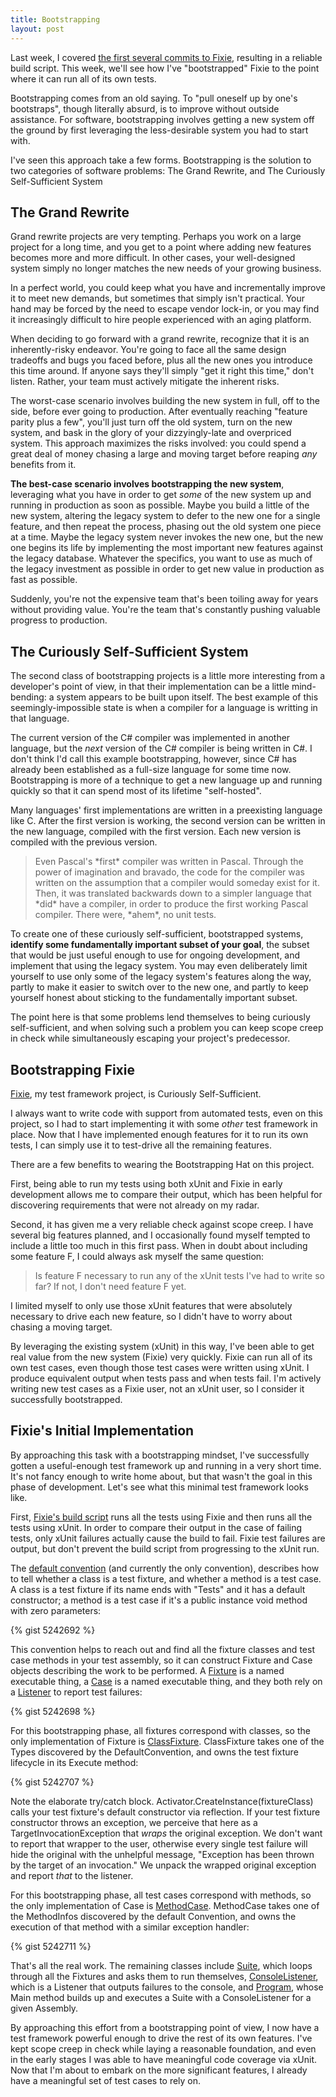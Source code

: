 ```yaml
---
title: Bootstrapping
layout: post
---
```


Last week, I covered <a href="http://www.headspring.com/patrick/socks-then-shoes/">the first several commits to Fixie</a>, resulting in a reliable build script.  This week, we'll see how I've "bootstrapped" Fixie to the point where it can run all of its own tests.

Bootstrapping comes from an old saying.  To "pull oneself up by one's bootstraps", though literally absurd, is to improve without outside assistance.  For software, bootstrapping involves getting a new system off the ground by first leveraging the less-desirable system you had to start with.

I've seen this approach take a few forms.  Bootstrapping is the solution to two categories of software problems: The Grand Rewrite, and The Curiously Self-Sufficient System

## The Grand Rewrite

Grand rewrite projects are very tempting.  Perhaps you work on a large project for a long time, and you get to a point where adding new features becomes more and more difficult.  In other cases, your well-designed system simply no longer matches the new needs of your growing business.

In a perfect world, you could keep what you have and incrementally improve it to meet new demands, but sometimes that simply isn't practical.  Your hand may be forced by the need to escape vendor lock-in, or you may find it increasingly difficult to hire people experienced with an aging platform.

When deciding to go forward with a grand rewrite, recognize that it is an inherently-risky endeavor.  You're going to face all the same design tradeoffs and bugs you faced before, plus all the new ones you introduce this time around.  If anyone says they'll simply "get it right this time," don't listen.  Rather, your team must actively mitigate the inherent risks.

The worst-case scenario involves building the new system in full, off to the side, before ever going to production.  After eventually reaching "feature parity plus a few", you'll just turn off the old system, turn on the new system, and bask in the glory of your dizzyingly-late and overpriced system.  This approach maximizes the risks involved: you could spend a great deal of money chasing a large and moving target before reaping *any* benefits from it.

**The best-case scenario involves bootstrapping the new system**, leveraging what you have in order to get *some* of the new system up and running in production as soon as possible.  Maybe you build a little of the new system, altering the legacy system to defer to the new one for a single feature, and then repeat the process, phasing out the old system one piece at a time.  Maybe the legacy system never invokes the new one, but the new one begins its life by implementing the most important new features against the legacy database.  Whatever the specifics, you want to use as much of the legacy investment as possible in order to get new value in production as fast as possible.

Suddenly, you're not the expensive team that's been toiling away for years without providing value.  You're the team that's constantly pushing valuable progress to production.

## The Curiously Self-Sufficient System

The second class of bootstrapping projects is a little more interesting from a developer's point of view, in that their implementation can be a little mind-bending: a system appears to be built upon itself.  The best example of this seemingly-impossible state is when a compiler for a language is writting in that language.

The current version of the C# compiler was implemented in another language, but the *next* version of the C# compiler is being written in C#.  I don't think I'd call this example bootstrapping, however, since C# has already been established as a full-size language for some time now.  Bootstrapping is more of a technique to get a new language up and running quickly so that it can spend most of its lifetime "self-hosted".

Many languages' first implementations are written in a preexisting language like C.  After the first version is working, the second version can be written in the new language, compiled with the first version.  Each new version is compiled with the previous version.

<blockquote>Even Pascal's *first* compiler was written in Pascal.  Through the power of imagination and bravado, the code for the compiler was written on the assumption that a compiler would someday exist for it.  Then, it was translated backwards down to a simpler language that *did* have a compiler, in order to produce the first working Pascal compiler.  There were, *ahem*, no unit tests.</blockquote>

To create one of these curiously self-sufficient, bootstrapped systems, **identify some fundamentally important subset of your goal**, the subset that would be just useful enough to use for ongoing development, and implement that using the legacy system.  You may even deliberately limit yourself to use only some of the legacy system's features along the way, partly to make it easier to switch over to the new one, and partly to keep yourself honest about sticking to the fundamentally important subset.

The point here is that some problems lend themselves to being curiously self-sufficient, and when solving such a problem you can keep scope creep in check while simultaneously escaping your project's predecessor.

## Bootstrapping Fixie

<a href="https://github.com/plioi/fixie">Fixie</a>, my test framework project, is Curiously Self-Sufficient.

I always want to write code with support from automated tests, even on this project, so I had to start implementing it with some *other* test framework in place.  Now that I have implemented enough features for it to run its own tests, I can simply use it to test-drive all the remaining features.

There are a few benefits to wearing the Bootstrapping Hat on this project.

First, being able to run my tests using both xUnit and Fixie in early development allows me to compare their output, which has been helpful for discovering requirements that were not already on my radar.

Second, it has given me a very reliable check against scope creep.  I have several big features planned, and I occasionally found myself tempted to include a little too much in this first pass.  When in doubt about including some feature F, I could always ask myself the same question:

<blockquote>Is feature F necessary to run any of the xUnit tests I've had to write so far?  If not, I don't need feature F yet.</blockquote>

I limited myself to only use those xUnit features that were absolutely necessary to drive each new feature, so I didn't have to worry about chasing a moving target.

By leveraging the existing system (xUnit) in this way, I've been able to get real value from the new system (Fixie) very quickly.  Fixie can run all of its own test cases, even though those test cases were written using xUnit.  I produce equivalent output when tests pass and when tests fail.  I'm actively writing new test cases as a Fixie user, not an xUnit user, so I consider it successfully bootstrapped.

## Fixie's Initial Implementation

By approaching this task with a bootstrapping mindset, I've successfully gotten a useful-enough test framework up and running in a very short time.  It's not fancy enough to write home about, but that wasn't the goal in this phase of development.  Let's see what this minimal test framework looks like.

First, <a href="https://github.com/plioi/fixie/blob/6a01e382f30c3c598cf7d3d3a3bde450ad684297/default.ps1">Fixie's build script</a> runs all the tests using Fixie and then runs all the tests using xUnit.  In order to compare their output in the case of failing tests, only xUnit failures actually cause the build to fail.  Fixie test failures are output, but don't prevent the build script from progressing to the xUnit run.

The <a href="https://github.com/plioi/fixie/blob/6a01e382f30c3c598cf7d3d3a3bde450ad684297/src/Fixie/DefaultConvention.cs">default convention</a> (and currently the only convention), describes how to tell whether a class is a test fixture, and whether a method is a test case.  A class is a test fixture if its name ends with "Tests" and it has a default constructor; a method is a test case if it's a public instance void method with zero parameters:

{% gist 5242692 %}

This convention helps to reach out and find all the fixture classes and test case methods in your test assembly, so it can construct Fixture and Case objects describing the work to be performed.  A <a href="https://github.com/plioi/fixie/blob/6a01e382f30c3c598cf7d3d3a3bde450ad684297/src/Fixie/Fixture.cs">Fixture</a> is a named executable thing, a <a href="https://github.com/plioi/fixie/blob/6a01e382f30c3c598cf7d3d3a3bde450ad684297/src/Fixie/Case.cs">Case</a> is a named executable thing, and they both rely on a <a href="https://github.com/plioi/fixie/blob/6a01e382f30c3c598cf7d3d3a3bde450ad684297/src/Fixie/Listener.cs">Listener</a> to report test failures:

{% gist 5242698 %}

For this bootstrapping phase, all fixtures correspond with classes, so the only implementation of Fixture is <a href="https://github.com/plioi/fixie/blob/6a01e382f30c3c598cf7d3d3a3bde450ad684297/src/Fixie/ClassFixture.cs">ClassFixture</a>.  ClassFixture takes one of the Types discovered by the DefaultConvention, and owns the test fixture lifecycle in its Execute method:

{% gist 5242707 %}

Note the elaborate try/catch block.  Activator.CreateInstance(fixtureClass) calls your test fixture's default constructor via reflection.  If your test fixture constructor throws an exception, we perceive that here as a TargetInvocationException that *wraps* the original exception.  We don't want to report that wrapper to the user, otherwise every single test failure will hide the original with the unhelpful message, "Exception has been thrown by the target of an invocation."  We unpack the wrapped original exception and report *that* to the listener.

For this bootstrapping phase, all test cases correspond with methods, so the only implementation of Case is <a href="https://github.com/plioi/fixie/blob/6a01e382f30c3c598cf7d3d3a3bde450ad684297/src/Fixie/MethodCase.cs">MethodCase</a>.  MethodCase takes one of the MethodInfos discovered by the default Convention, and owns the execution of that method with a similar exception handler:

{% gist 5242711 %}

That's all the real work.  The remaining classes include <a href="https://github.com/plioi/fixie/blob/6a01e382f30c3c598cf7d3d3a3bde450ad684297/src/Fixie/Suite.cs">Suite</a>, which loops through all the Fixtures and asks them to run themselves, <a href="https://github.com/plioi/fixie/blob/6a01e382f30c3c598cf7d3d3a3bde450ad684297/src/Fixie.Console/ConsoleListener.cs">ConsoleListener</a>, which is a Listener that outputs failures to the console, and <a href="https://github.com/plioi/fixie/blob/6a01e382f30c3c598cf7d3d3a3bde450ad684297/src/Fixie.Console/Program.cs">Program</a>, whose Main method builds up and executes a Suite with a ConsoleListener for a given Assembly.

By approaching this effort from a bootstrapping point of view, I now have a test framework powerful enough to drive the rest of its own features.  I've kept scope creep in check while laying a reasonable foundation, and even in the early stages I was able to have meaningful code coverage via xUnit.  Now that I'm about to embark on the more significant features, I already have a meaningful set of test cases to rely on.